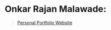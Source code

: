 # Onkar Rajan Malawade:
> <a href="https://github.com/OnkarMalawade/Personal-Portfolio-Website/blob/master/Personal%20Portfolio%20Website/index.html">Personal Portfolio Website</a>
